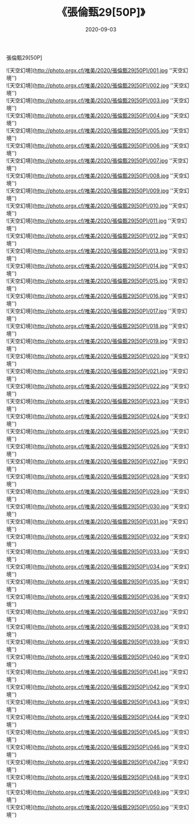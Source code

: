 ﻿---
layout: post
title: 《張倫甄29[50P]》
date: 2020-09-03
img: http://photo.orgx.cf/唯美/2020/張倫甄29[50P]/000.jpg
tags: [美女,清纯,唯美]
---

張倫甄29[50P]



![天空幻境](http://photo.orgx.cf/唯美/2020/張倫甄29[50P]/001.jpg ''天空幻境'')<br>
![天空幻境](http://photo.orgx.cf/唯美/2020/張倫甄29[50P]/002.jpg ''天空幻境'')<br>
![天空幻境](http://photo.orgx.cf/唯美/2020/張倫甄29[50P]/003.jpg ''天空幻境'')<br>
![天空幻境](http://photo.orgx.cf/唯美/2020/張倫甄29[50P]/004.jpg ''天空幻境'')<br>
![天空幻境](http://photo.orgx.cf/唯美/2020/張倫甄29[50P]/005.jpg ''天空幻境'')<br>
![天空幻境](http://photo.orgx.cf/唯美/2020/張倫甄29[50P]/006.jpg ''天空幻境'')<br>
![天空幻境](http://photo.orgx.cf/唯美/2020/張倫甄29[50P]/007.jpg ''天空幻境'')<br>
![天空幻境](http://photo.orgx.cf/唯美/2020/張倫甄29[50P]/008.jpg ''天空幻境'')<br>
![天空幻境](http://photo.orgx.cf/唯美/2020/張倫甄29[50P]/009.jpg ''天空幻境'')<br>
![天空幻境](http://photo.orgx.cf/唯美/2020/張倫甄29[50P]/010.jpg ''天空幻境'')<br>
![天空幻境](http://photo.orgx.cf/唯美/2020/張倫甄29[50P]/011.jpg ''天空幻境'')<br>
![天空幻境](http://photo.orgx.cf/唯美/2020/張倫甄29[50P]/012.jpg ''天空幻境'')<br>
![天空幻境](http://photo.orgx.cf/唯美/2020/張倫甄29[50P]/013.jpg ''天空幻境'')<br>
![天空幻境](http://photo.orgx.cf/唯美/2020/張倫甄29[50P]/014.jpg ''天空幻境'')<br>
![天空幻境](http://photo.orgx.cf/唯美/2020/張倫甄29[50P]/015.jpg ''天空幻境'')<br>
![天空幻境](http://photo.orgx.cf/唯美/2020/張倫甄29[50P]/016.jpg ''天空幻境'')<br>
![天空幻境](http://photo.orgx.cf/唯美/2020/張倫甄29[50P]/017.jpg ''天空幻境'')<br>
![天空幻境](http://photo.orgx.cf/唯美/2020/張倫甄29[50P]/018.jpg ''天空幻境'')<br>
![天空幻境](http://photo.orgx.cf/唯美/2020/張倫甄29[50P]/019.jpg ''天空幻境'')<br>
![天空幻境](http://photo.orgx.cf/唯美/2020/張倫甄29[50P]/020.jpg ''天空幻境'')<br>
![天空幻境](http://photo.orgx.cf/唯美/2020/張倫甄29[50P]/021.jpg ''天空幻境'')<br>
![天空幻境](http://photo.orgx.cf/唯美/2020/張倫甄29[50P]/022.jpg ''天空幻境'')<br>
![天空幻境](http://photo.orgx.cf/唯美/2020/張倫甄29[50P]/023.jpg ''天空幻境'')<br>
![天空幻境](http://photo.orgx.cf/唯美/2020/張倫甄29[50P]/024.jpg ''天空幻境'')<br>
![天空幻境](http://photo.orgx.cf/唯美/2020/張倫甄29[50P]/025.jpg ''天空幻境'')<br>
![天空幻境](http://photo.orgx.cf/唯美/2020/張倫甄29[50P]/026.jpg ''天空幻境'')<br>
![天空幻境](http://photo.orgx.cf/唯美/2020/張倫甄29[50P]/027.jpg ''天空幻境'')<br>
![天空幻境](http://photo.orgx.cf/唯美/2020/張倫甄29[50P]/028.jpg ''天空幻境'')<br>
![天空幻境](http://photo.orgx.cf/唯美/2020/張倫甄29[50P]/029.jpg ''天空幻境'')<br>
![天空幻境](http://photo.orgx.cf/唯美/2020/張倫甄29[50P]/030.jpg ''天空幻境'')<br>
![天空幻境](http://photo.orgx.cf/唯美/2020/張倫甄29[50P]/031.jpg ''天空幻境'')<br>
![天空幻境](http://photo.orgx.cf/唯美/2020/張倫甄29[50P]/032.jpg ''天空幻境'')<br>
![天空幻境](http://photo.orgx.cf/唯美/2020/張倫甄29[50P]/033.jpg ''天空幻境'')<br>
![天空幻境](http://photo.orgx.cf/唯美/2020/張倫甄29[50P]/034.jpg ''天空幻境'')<br>
![天空幻境](http://photo.orgx.cf/唯美/2020/張倫甄29[50P]/035.jpg ''天空幻境'')<br>
![天空幻境](http://photo.orgx.cf/唯美/2020/張倫甄29[50P]/036.jpg ''天空幻境'')<br>
![天空幻境](http://photo.orgx.cf/唯美/2020/張倫甄29[50P]/037.jpg ''天空幻境'')<br>
![天空幻境](http://photo.orgx.cf/唯美/2020/張倫甄29[50P]/038.jpg ''天空幻境'')<br>
![天空幻境](http://photo.orgx.cf/唯美/2020/張倫甄29[50P]/039.jpg ''天空幻境'')<br>
![天空幻境](http://photo.orgx.cf/唯美/2020/張倫甄29[50P]/040.jpg ''天空幻境'')<br>
![天空幻境](http://photo.orgx.cf/唯美/2020/張倫甄29[50P]/041.jpg ''天空幻境'')<br>
![天空幻境](http://photo.orgx.cf/唯美/2020/張倫甄29[50P]/042.jpg ''天空幻境'')<br>
![天空幻境](http://photo.orgx.cf/唯美/2020/張倫甄29[50P]/043.jpg ''天空幻境'')<br>
![天空幻境](http://photo.orgx.cf/唯美/2020/張倫甄29[50P]/044.jpg ''天空幻境'')<br>
![天空幻境](http://photo.orgx.cf/唯美/2020/張倫甄29[50P]/045.jpg ''天空幻境'')<br>
![天空幻境](http://photo.orgx.cf/唯美/2020/張倫甄29[50P]/046.jpg ''天空幻境'')<br>
![天空幻境](http://photo.orgx.cf/唯美/2020/張倫甄29[50P]/047.jpg ''天空幻境'')<br>
![天空幻境](http://photo.orgx.cf/唯美/2020/張倫甄29[50P]/048.jpg ''天空幻境'')<br>
![天空幻境](http://photo.orgx.cf/唯美/2020/張倫甄29[50P]/049.jpg ''天空幻境'')<br>
![天空幻境](http://photo.orgx.cf/唯美/2020/張倫甄29[50P]/050.jpg ''天空幻境'')<br>